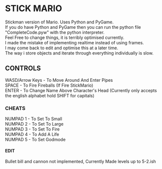 # STICK MARIO
Stickman version of Mario. Uses Python and PyGame.<br />
If you do have Python and PyGame then you can run the python file "CompleteCode.pyw" with the python interpreter.<br />
Feel Free to change things, it is terribly optimised currently.<br />
I made the mistake of implementing realtime instead of using frames.<br />
I may come back to edit and optimise this at a later time.<br />
The way i store objects and iterate through everything individually is slow.<br />

## CONTROLS
WASD/Arrow Keys - To Move Around And Enter Pipes <br />
SPACE           - To Fire Fireballs (If Fire StickMario) <br />
ENTER           - To Change Name Above Character's Head (Currently only accepts the english alphabet hold SHIFT for capitals)
### CHEATS
NUMPAD 1        - To Set To Small <br />
NUMPAD 2        - To Set To Large <br />
NUMPAD 3        - To Set To Fire <br />
NUMPAD 4        - To Add A Life <br />
NUMPAD 5        - To Set Godmode

#### EDIT
Bullet bill and cannon not implemented, Currently Made levels up to 5-2.ish
